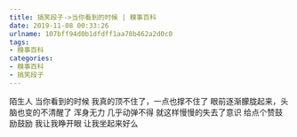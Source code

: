 ```yaml
---
title: 搞笑段子->当你看到的时候 | 糗事百科
date: 2019-11-08 00:33:26
urlname: 107bff94d0b1dfdff1aa78b462a2d0c0
tags: 
- 糗事百科
categories:
- 糗事百科
- 搞笑段子
---
```

陌生人 当你看到的时候 我真的顶不住了，一点也撑不住了 眼前逐渐朦胧起来，头脑也变的不清醒了 浑身无力 几乎动弹不得 就这样慢慢的失去了意识 给点个赞鼓励鼓励 我让我睁开眼 让我坐起来好么


